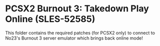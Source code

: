 # PCSX2 Burnout 3: Takedown Play Online (SLES-52585)

This folder contains the required patches (for PCSX2 only) to connect to No23's Burnout 3 server emulator which brings back online mode!
